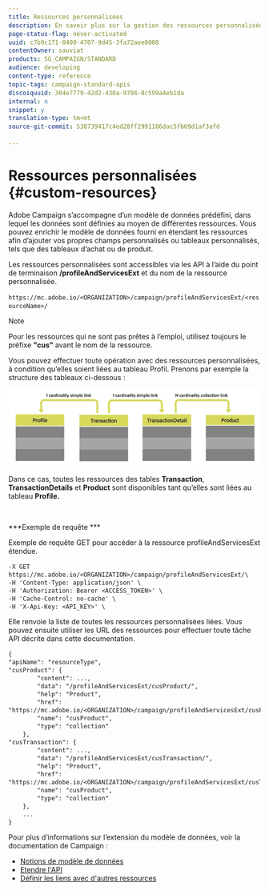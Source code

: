 ```yaml
---
title: Ressources personnalisées
description: En savoir plus sur la gestion des ressources personnalisées avec les API/
page-status-flag: never-activated
uuid: c7b9c171-0409-4707-9d45-3fa72aee8008
contentOwner: sauviat
products: SG_CAMPAIGN/STANDARD
audience: developing
content-type: reference
topic-tags: campaign-standard-apis
discoiquuid: 304e7779-42d2-430a-9704-8c599a4eb1da
internal: n
snippet: y
translation-type: tm+mt
source-git-commit: 538739417c4ed28ff2991186dac5fb69d1af3afd

---
```



# Ressources personnalisées {#custom-resources}

Adobe Campaign s’accompagne d’un modèle de données prédéfini, dans lequel les données sont définies au moyen de différentes ressources. Vous pouvez enrichir le modèle de données fourni en étendant les ressources afin d’ajouter vos propres champs personnalisés ou tableaux personnalisés, tels que des tableaux d’achat ou de produit.

Les ressources personnalisées sont accessibles via les API à l’aide du point de terminaison **/profileAndServicesExt** et du nom de la ressource personnalisée.

`https://mc.adobe.io/<ORGANIZATION>/campaign/profileAndServicesExt/<resourceName>/`

>[!NOTE]
>
>Pour les ressources qui ne sont pas prêtes à l’emploi, utilisez toujours le préfixe <b>&quot;cus&quot;</b> avant le nom de la ressource.

Vous pouvez effectuer toute opération avec des ressources personnalisées, à condition qu’elles soient liées au tableau Profil. Prenons par exemple la structure des tableaux ci-dessous :

![texte alt](assets/cusresources.png)

Dans ce cas, toutes les ressources des tables **Transaction**, **TransactionDetails** et **Product** sont disponibles tant qu’elles sont liées au tableau **Profile.**

<br/>

***Exemple de requête ***

Exemple de requête GET pour accéder à la ressource profileAndServicesExt étendue.

```
-X GET https://mc.adobe.io/<ORGANIZATION>/campaign/profileAndServicesExt/\
-H 'Content-Type: application/json' \
-H 'Authorization: Bearer <ACCESS_TOKEN>' \
-H 'Cache-Control: no-cache' \
-H 'X-Api-Key: <API_KEY>' \
```

Elle renvoie la liste de toutes les ressources personnalisées liées. Vous pouvez ensuite utiliser les URL des ressources pour effectuer toute tâche API décrite dans cette documentation.

```
{
"apiName": "resourceType",
"cusProduct": {
        "content": ...,
        "data": "/profileAndServicesExt/cusProduct/",
        "help": "Product",
        "href": "https://mc.adobe.io/<ORGANIZATION>/campaign/profileAndServicesExt/cusProduct/metadata",
        "name": "cusProduct",
        "type": "collection"
    },
"cusTransaction": {
        "content": ...,
        "data": "/profileAndServicesExt/cusTransaction/",
        "help": "Product",
        "href": "https://mc.adobe.io/<ORGANIZATION>/campaign/profileAndServicesExt/cusTransaction/metadata",
        "name": "cusProduct",
        "type": "collection"
    },
    ...
}
```

Pour plus d’informations sur l’extension du modèle de données, voir la documentation de Campaign :

* [Notions de modèle de données](../../developing/using/data-model-concepts.md)
* [Etendre l&#39;API](../../developing/using/about-extending-the-api.md)
* [Définir les liens avec d&#39;autres ressources](https://helpx.adobe.com/campaign/standard/developing/using/configuring-the-resource-s-data-structure.html#defining-links-with-other-resources)
